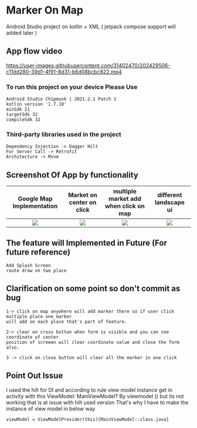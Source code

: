 # Marker On Map
Android Studio project on kotlin + XML ( jetpack compose support will added later )

## App flow video
https://user-images.githubusercontent.com/31402470/202429506-c11dd280-39d1-4f91-8d31-b6d08bcbc822.mp4


### To run this project on your device Please Use

    Android Studio Chipmunk | 2021.2.1 Patch 1
    kotlin version '1.7.10'
    minSdk 21
    targetSdk 32
    compileSdk 32

### Third-party libraries used in the project

    Dependency Injection -> Dagger Hilt
    For Server Call -> Retrofit
    Architecture -> Mvvm

## Screenshot Of App by functionality 
Google Map Implementation   |  Market on center on click  | multiple market add when click on map | different landscape ui 
:-------------------------:|:-------------------------: | :-------------------------: | :-------------------------:
![](https://user-images.githubusercontent.com/31402470/202425030-b963f1f3-32be-42d9-92a2-89af2d776407.png) | ![](https://user-images.githubusercontent.com/31402470/202425012-2015f887-2961-42e0-9072-75ed5a16e82f.png) | ![](https://user-images.githubusercontent.com/31402470/202423875-73886848-c9e9-432a-ae5f-37a7ef311637.png)  |  ![](https://user-images.githubusercontent.com/31402470/202423886-2bd8e3ee-da6c-4a59-83a0-a6bbfb21bacc.png) | 


## The feature will Implemented in Future (For future reference)
    Add Splash Screen
    route draw on two place


## Clarification on some point so don't commit as bug
    1-> click on map anywhere will add marker there so if user click multiple place one marker
    will add on each place that's part of feature.

    2-> clear on cross button when form is visible and you can see coordinate of center
    position of screeen will clear coordinate value and close the form also.
    
    3 -> click on close button will clear all the marker in one click


## Point Out Issue
I used the hilt for DI and according to rule view model instance get in activity with this
ViewModel: MainViewModel? By viewmodel () but its not working that is at issue with hilt used version
That's why I have to make the instance of view model in below way

    viewModel = ViewModelProvider(this)[MainViewModel::class.java]

